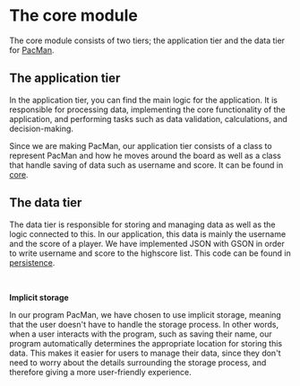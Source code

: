 # The core module 

The core module consists of two tiers; the application tier and the data tier for [PacMan](gr2372/README.md).


## The application tier

In the application tier, you can find the main logic for the application. It is responsible for processing data, implementing the core functionality of the application, and performing tasks such as data validation, calculations, and decision-making.

Since we are making PacMan, our application tier consists of a class to represent PacMan and how he moves around the board as well as a class that handle saving of data such as username and score. It can be found in [core](gr2372/core/src/main/java/core).


## The data tier

The data tier is responsible for storing and managing data as well as the logic connected to this. 
In our application, this data is mainly the username and the score of a player.
We have implemented JSON with GSON in order to write username and score to the highscore list. 
This code can be found in [persistence](gr2372/core/src/main/java/persistence).

<br>


**Implicit storage**

In our program PacMan, we have chosen to use implicit storage, meaning that the user doesn't have to handle the storage process. In other words, when a user interacts with the program, such as saving their name, our program automatically determines the appropriate location for storing this data. This makes it easier for users to manage their data, since they don't need to worry about the details surrounding the storage process, and therefore giving a more user-friendly experience.
